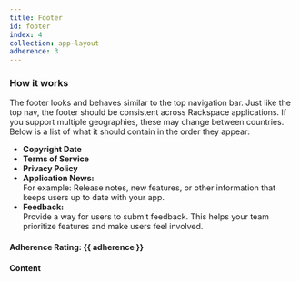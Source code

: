 ```yaml
---
title: Footer
id: footer
index: 4
collection: app-layout
adherence: 3
---
```

<div class="row">
  <div class="col-md-3">
    <h3>How it works</h3>
    <p>The footer looks and behaves similar to the top navigation bar. Just like the top nav, the footer should be consistent across Rackspace applications. If you support multiple geographies, these may change between countries. Below is a list of what it should contain in the order they appear:</p>
    <ul>
      <li><b>Copyright Date</b></li>
      <li><b>Terms of Service</b> </li>
      <li><b>Privacy Policy</b></li>
      <li><b>Application News:</b><br /> For example: Release notes, new features, or other information that keeps users up to date with your app.</li>
      <li><b>Feedback:</b><br /> Provide a way for users to submit feedback. This helps your team prioritize features and make users feel involved.</li>
    </ul>
    <h4>Adherence Rating: {{ adherence }}</h4>
  </div>
  <div class="col-md-9">
    <h4>Content</h4>
  </div>
</div>
